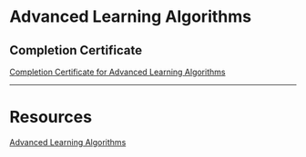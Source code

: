 # Advanced Learning Algorithms

## Completion Certificate

[Completion Certificate for Advanced Learning Algorithms](https://coursera.org/share/c244582d3e31cc085bfbe82a7d751f90)

---

# Resources

[Advanced Learning Algorithms](https://www.coursera.org/learn/advanced-learning-algorithms?specialization=machine-learning-introduction)